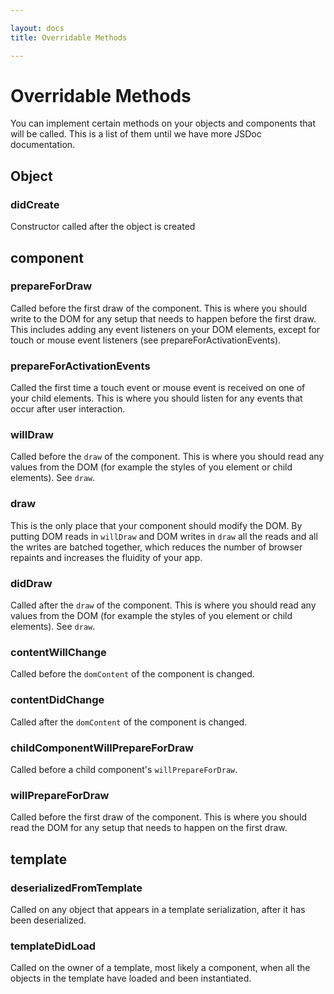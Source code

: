 ```yaml
---

layout: docs
title: Overridable Methods

---
```


# Overridable Methods

You can implement certain methods on your objects and components that will be called. This is a list of them until we have more JSDoc documentation.

## Object
### didCreate
Constructor called after the object is created

## component

### prepareForDraw
Called before the first draw of the component. This is where you should write to the DOM for any setup that needs to happen before the first draw. This includes adding any event listeners on your DOM elements, except for touch or mouse event listeners (see prepareForActivationEvents).

### prepareForActivationEvents
Called the first time a touch event or mouse event is received on one of your child elements. This is where you should listen for any events that occur after user interaction.

### willDraw
Called before the `draw` of the component. This is where you should read any values from the DOM (for example the styles of you element or child elements). See `draw`.

### draw
This is the only place that your component should modify the DOM. By putting DOM reads in `willDraw` and DOM writes in `draw` all the reads and all the writes are batched together, which reduces the number of browser repaints and increases the fluidity of your app.

### didDraw
Called after the `draw` of the component. This is where you should read any values from the DOM (for example the styles of you element or child elements). See `draw`.

### contentWillChange
Called before the `domContent` of the component is changed.

### contentDidChange
Called after the `domContent` of the component is changed.

### childComponentWillPrepareForDraw
Called before a child component's `willPrepareForDraw`.

### willPrepareForDraw
Called before the first draw of the component. This is where you should read the DOM for any setup that needs to happen on the first draw.

## template
### deserializedFromTemplate
Called on any object that appears in a template serialization, after it has been deserialized.

### templateDidLoad
Called on the owner of a template, most likely a component, when all the objects in the template have loaded and been instantiated.